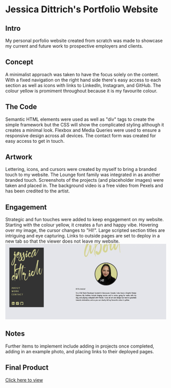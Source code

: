 # Jessica Dittrich's Portfolio Website

## Intro
My personal porfolio website created from scratch was made to showcase my current and future work to prospective employers and clients.


## Concept
A minimalist approach was taken to have the focus solely on the content. With a fixed navigation on the right hand side there's easy access to each section as well as icons with links to LinkedIn, Instagram, and GitHub. The colour yellow is promiment throughout because it is my favourite colour.


## The Code
Semantic HTML elements were used as well as "div" tags to create the simple framework but the CSS will show the complicated styling although it creates a minimal look. Flexbox and Media Queries were used to ensure a responsive design across all devices. The contact form was created for easy access to get in touch.


## Artwork
Lettering, icons, and cursors were created by myself to bring a branded touch to my website. The Lounge font family was integrated in as another branded touch. Screenshots of the projects (and placeholder images) were taken and placed in. The background video is a free video from Pexels and has been credited to the artist.


## Engagement
Strategic and fun touches were added to keep engagement on my website. Starting with the colour yellow, it creates a fun and happy vibe. Hovering over my image, the cursor changes to "HI!". Large scripted section titles are intriguing and eye capturing. Links to outside pages are set to deploy in a new tab so that the viewer does not leave my website.
![screenshot of image with cursor](assets/images/readme-hicursor.jpg)

## Notes
Further items to implement include adding in projects once completed, adding in an example photo, and placing links to their deployed pages.

## Final Product
[Click here to view](https://jessicamdittrich.github.io/CHG-JD051722)
